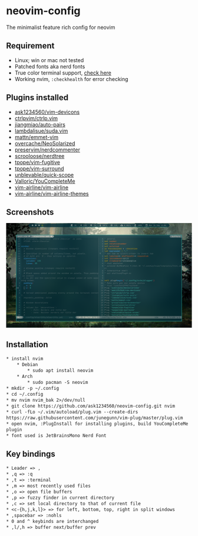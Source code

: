 # neovim-config
The minimalist feature rich config for neovim

## Requirement
* Linux; win or mac not tested
* Patched fonts aka nerd fonts
* True color terminal support, [check here](https://gist.github.com/XVilka/8346728)
* Working nvim, `:checkhealth` for error checking


## Plugins installed
* [ask1234560/vim-devicons](http://www.github.com/ask1234560/vim-devicons)
* [ctrlpvim/ctrlp.vim](http://www.github.com/ctrlpvim/ctrlp.vim)
* [jiangmiao/auto-pairs](http://www.github.com/jiangmiao/auto-pairs)
* [lambdalisue/suda.vim](http://www.github.com/lambdalisue/suda.vim)
* [mattn/emmet-vim](http://www.github.com/mattn/emmet-vim)
* [overcache/NeoSolarized](http://www.github.com/overcache/NeoSolarized)
* [preservim/nerdcommenter](http://www.github.com/preservim/nerdcommenter)
* [scrooloose/nerdtree](http://www.github.com/scrooloose/nerdtree)
* [tpope/vim-fugitive](http://www.github.com/tpope/vim-fugitive)
* [tpope/vim-surround](http://www.github.com/tpope/vim-surround)
* [unblevable/quick-scope](http://www.github.com/unblevable/quick-scope)
* [Valloric/YouCompleteMe](http://www.github.com/Valloric/YouCompleteMe)
* [vim-airline/vim-airline](http://www.github.com/vim-airline/vim-airline)
* [vim-airline/vim-airline-themes](http://www.github.com/vim-airline/vim-airline-themes)

<!-- macro {y$I* Wv$hS]$a(http://www.github.com/pj0} -->
## Screenshots
<img src="Screenshots/Screenshot_from_2020-09-14_15:04:17.png" width=1000px>

## Installation
```
* install nvim
	* Debian 
		* sudo apt install neovim
	* Arch
		* sudo pacman -S neovim
* mkdir -p ~/.config
* cd ~/.config
* mv nvim nvim_bak 2>/dev/null
* git clone https://github.com/ask1234560/neovim-config.git nvim
* curl -fLo ~/.vim/autoload/plug.vim --create-dirs https://raw.githubusercontent.com/junegunn/vim-plug/master/plug.vim
* open nvim, :PlugInstall for installing plugins, build YouCompleteMe plugin
* font used is JetBrainsMono Nerd Font
```

## Key bindings
```
* Leader => ,
* ,q => :q
* ,t => :terminal
* ,m => most recently used files
* ,o => open file buffers
* ,p => fuzzy finder in current directory
* ,c => set local directory to that of current file
* <c-{h,j,k,l}> => for left, bottom, top, right in split windows
* ,spacebar => :nohls
* 0 and ^ keybinds are interchanged
* ,l/,h => buffer next/buffer prev
```
